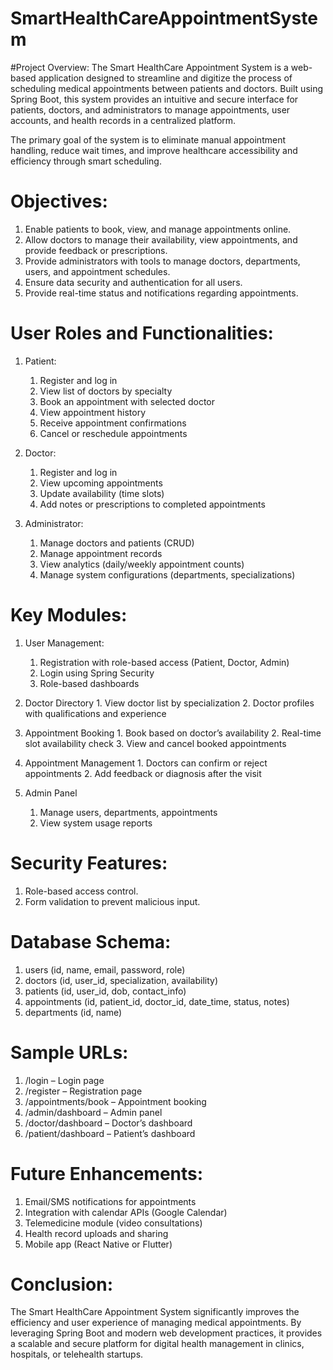 # SmartHealthCareAppointmentSystem
#Project Overview: 
The Smart HealthCare Appointment System is a web-based application designed to streamline and digitize the process of scheduling medical appointments between patients and doctors. Built using Spring Boot, this system provides an intuitive and secure interface for patients, doctors, and administrators to manage appointments, user accounts, and health records in a centralized platform.

The primary goal of the system is to eliminate manual appointment handling, reduce wait times, and improve healthcare accessibility and efficiency through smart scheduling.

# Objectives:
1. Enable patients to book, view, and manage appointments online.
2. Allow doctors to manage their availability, view appointments, and provide feedback or prescriptions.
3. Provide administrators with tools to manage doctors, departments, users, and appointment schedules.
4. Ensure data security and authentication for all users.
5. Provide real-time status and notifications regarding appointments.

# User Roles and Functionalities:
1. Patient:
     1. Register and log in
     2. View list of doctors by specialty
     3. Book an appointment with selected doctor
     4. View appointment history
     5. Receive appointment confirmations
     6. Cancel or reschedule appointments

2. Doctor:
     1. Register and log in
     2. View upcoming appointments
     3. Update availability (time slots)
     4. Add notes or prescriptions to completed appointments

3. Administrator:
   1. Manage doctors and patients (CRUD)
   2. Manage appointment records
   3. View analytics (daily/weekly appointment counts)
   4. Manage system configurations (departments, specializations)

# Key Modules:
   1. User Management:
      1. Registration with role-based access (Patient, Doctor, Admin)
      2. Login using Spring Security
      3. Role-based dashboards

   2. Doctor Directory
     1. View doctor list by specialization
     2. Doctor profiles with qualifications and experience

   3. Appointment Booking
     1. Book based on doctor’s availability
     2. Real-time slot availability check
     3. View and cancel booked appointments

   4. Appointment Management
     1. Doctors can confirm or reject appointments
     2. Add feedback or diagnosis after the visit

  5. Admin Panel
     1. Manage users, departments, appointments
     2. View system usage reports


  
# Security Features:
   1. Role-based access control.
   2. Form validation to prevent malicious input.

# Database Schema:
   1. users (id, name, email, password, role)
   2. doctors (id, user_id, specialization, availability)
   3. patients (id, user_id, dob, contact_info)
   4. appointments (id, patient_id, doctor_id, date_time, status, notes)
   5. departments (id, name)

# Sample URLs:
   1. /login – Login page
   2. /register – Registration page
   3. /appointments/book – Appointment booking
   4. /admin/dashboard – Admin panel
   5. /doctor/dashboard – Doctor’s dashboard
   6. /patient/dashboard – Patient’s dashboard

# Future Enhancements:
   1. Email/SMS notifications for appointments
   2. Integration with calendar APIs (Google Calendar)
   3. Telemedicine module (video consultations)
   4. Health record uploads and sharing
   5. Mobile app (React Native or Flutter)

# Conclusion:
The Smart HealthCare Appointment System significantly improves the efficiency and user experience of managing medical appointments. By leveraging Spring Boot and modern web development practices, it provides a scalable and secure platform for digital health management in clinics, hospitals, or telehealth startups.


   



